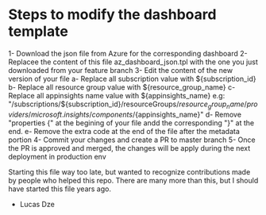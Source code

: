 # Steps to modify the dashboard template

1- Download the json file from Azure for the corresponding dashboard
2- Replacee the content of this file az_dashboard_json.tpl with the one you just downloaded from your feature branch
3- Edit the content of the new version of your file
      a- Replace all subscription value with ${subscription_id}
      b- Replace all resource group value with ${resource_group_name}
      c- Replace all appinsights name value with ${appinsights_name}
         e.g: "/subscriptions/${subscription_id}/resourceGroups/${resource_group_name}/providers/microsoft.insights/components/${appinsights_name}"
      d- Remove "properties {" at the begining of your file andd the corresponding "}" at the end.
      e- Remove the extra code at the end of the file after the metadata portion
4- Commit your changes and create a PR to master branch
5- Once the PR is approved and merged, the changes will be apply during the next deployment in production env


Starting this file way too late, but wanted to recognize contributions made by people who helped this repo. There are many more than this, but I should have started this file years ago.

* Lucas Dze
